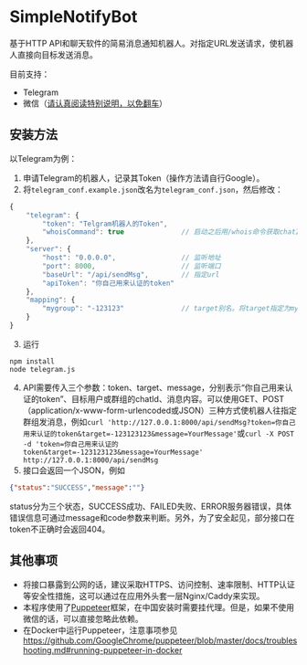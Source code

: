 # SimpleNotifyBot
基于HTTP API和聊天软件的简易消息通知机器人。对指定URL发送请求，使机器人直接向目标发送消息。

目前支持：
* Telegram
* 微信（[请认真阅读特别说明，以免翻车](https://github.com/infnan/SimpleNotifyBot/blob/master/WeChat.md)）

## 安装方法
以Telegram为例：

1. 申请Telegram的机器人，记录其Token（操作方法请自行Google）。
2. 将`telegram_conf.example.json`改名为`telegram_conf.json`，然后修改：
```js
{
    "telegram": {
        "token": "Telgram机器人的Token",
        "whoisCommand": true              // 启动之后用/whois命令获取chatID
    },
    "server": {
        "host": "0.0.0.0",                // 监听地址
        "port": 8000,                     // 监听端口
        "baseUrl": "/api/sendMsg",        // 指定url
        "apiToken": "你自己用来认证的token"
    },
    "mapping": {
        "mygroup": "-123123"              // target别名。将target指定为mygroup相当于向chatID为-123123的群组发送消息。
    }
}
```
3. 运行
```
npm install
node telegram.js
```
4. API需要传入三个参数：token、target、message，分别表示“你自己用来认证的token”、目标用户或群组的chatId、消息内容。可以使用GET、POST（application/x-www-form-urlencoded或JSON）三种方式使机器人往指定群组发消息，例如`curl 'http://127.0.0.1:8000/api/sendMsg?token=你自己用来认证的token&target=-123123123&message=YourMessage'`或`curl -X POST -d 'token=你自己用来认证的token&target=-123123123&message=YourMessage' http://127.0.0.1:8000/api/sendMsg`
5. 接口会返回一个JSON，例如
```json
{"status":"SUCCESS","message":""}
```
status分为三个状态，SUCCESS成功、FAILED失败、ERROR服务器错误，具体错误信息可通过message和code参数来判断。另外，为了安全起见，部分接口在token不正确时会返回404。

## 其他事项
* 将接口暴露到公网的话，建议采取HTTPS、访问控制、速率限制、HTTP认证等安全性措施，这可以通过在应用外头套一层Nginx/Caddy来实现。
* 本程序使用了[Puppeteer](https://github.com/GoogleChrome/puppeteer)框架，在中国安装时需要挂代理。但是，如果不使用微信的话，可以直接忽略此依赖。
* 在Docker中运行Puppeteer，注意事项参见 https://github.com/GoogleChrome/puppeteer/blob/master/docs/troubleshooting.md#running-puppeteer-in-docker
